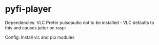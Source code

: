 # pyfi-player

Dependencies:
VLC
Prefer pulseaudio not to be installed - VLC defaults to this and causes jutter on raspi

Config:
Install vlc and pip modules